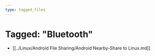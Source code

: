 ```yaml
---
type: tagged_files
---
```

# Tagged: "Bluetooth"

- [[../Linux/Android File Sharing/Android Nearby-Share to Linux.md]]

